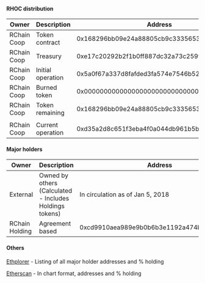 
#### RHOC distribution

| Owner | Description | Address | Original | Current | 
| --- | --- | --- | --- | --- |
| RChain Coop| Token contract | 0x168296bb09e24a88805cb9c33356536b980d3fc5 | NA | [1,000,000,000](https://etherscan.io/token/0x168296bb09e24a88805cb9c33356536b980d3fc5) |
| RChain Coop| Treasury | 0xe17c20292b2f1b0ff887dc32a73c259fae25f03b | 1,000,000,000 | [200,000,001](https://etherscan.io/token/0x168296bb09e24a88805cb9c33356536b980d3fc5?a=0xe17c20292b2f1b0ff887dc32a73c259fae25f03b) |
| RChain Coop| Initial operation | 0x5a0f67a337d8fafded3fa574e7546b529c96df89 | 800,000,000| [0](https://etherscan.io/token/0x168296bb09e24a88805cb9c33356536b980d3fc5?a=0x5a0f67a337d8fafded3fa574e7546b529c96df89) |
| RChain Coop | Burned token | 0x0000000000000000000000000000000000000000 | NA |[129,336,426](https://etherscan.io/tx/0x6ec4ba967996c698c08efa8bad134139e0dfe99123ef726fc48a897a0f843ccc) | 
| RChain Coop| Token remaining | 0x168296bb09e24a88805cb9c33356536b980d3fc5 | 1,000,000,000 | 870,663,574 |
|  |  |  |  | |
| RChain Coop| Current operation | 0xd35a2d8c651f3eba4f0a044db961b5b0ccf68a2d | NA| [See balance](https://etherscan.io/token/0x168296bb09e24a88805cb9c33356536b980d3fc5?a=0xd35a2d8c651f3eba4f0a044db961b5b0ccf68a2d) |

#### Major holders

| Owner | Description | Address | Original | Current | 
| --- | --- | --- | --- | --- |
| External | Owned by others (Calculated - Includes Holdings tokens)  | In circulation as of Jan 5, 2018|  | 240,036,224 |
| RChain Holding| Agreement based | 0xcd9910aea989e9b0b6b3e1192a474b5200e88c6b | 105,000,000 |[See balance](https://etherscan.io/token/0x168296bb09e24a88805cb9c33356536b980d3fc5?a=0xcd9910aea989e9b0b6b3e1192a474b5200e88c6b) |


#### Others

[Ethplorer](
https://ethplorer.io/address/0x168296bb09e24a88805cb9c33356536b980d3fc5#pageSize=100&tab=tab-holders) - Listing of all major holder addresses and % holding

[Etherscan](https://etherscan.io/token/tokenholderchart/0x168296bb09e24a88805cb9c33356536b980d3fc5) - In chart format, addresses and % holding
